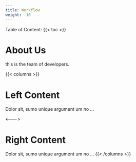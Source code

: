 ```yaml
---
title: Workflow
weight: -10
---
```


Table of Content:
{{< toc >}}
# About Us

this is the team of developers.

{{< columns >}} <!-- begin columns block -->
# Left Content
Dolor sit, sumo unique argument um no ...


<---> <!-- magic sparator, between columns -->

# Right Content
Dolor sit, sumo unique argument um no ...
{{< /columns >}}
